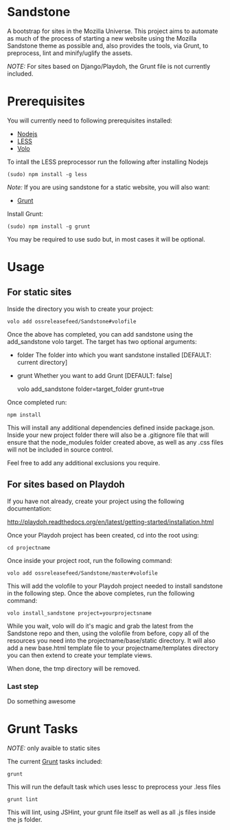 # Sandstone #

A bootstrap for sites in the Mozilla Universe. This project aims to automate as much
of the process of starting a new website using the Mozilla Sandstone theme as possible and,
also provides the tools, via Grunt, to preprocess, lint and minify/uglify the assets.

*NOTE:* For sites based on Django/Playdoh, the Grunt file is not currently included.

# Prerequisites #

You will currently need to following prerequisites installed:

* [Nodejs][nodejs]
* [LESS][less]
* [Volo][volo]

To intall the LESS preprocessor run the following after installing Nodejs

    (sudo) npm install -g less

*Note:* If you are using sandstone for a static website, you will also want:

* [Grunt][grunt]

Install Grunt:

    (sudo) npm install -g grunt

You may be required to use sudo but, in most cases it will be optional.

# Usage #

## For static sites ##

Inside the directory you wish to create your project:

    volo add ossreleasefeed/Sandstone#volofile

Once the above has completed, you can add sandstone using the add_sandstone volo target. The
target has two optional arguments:

* folder The folder into which you want sandstone installed [DEFAULT: current directory]
* grunt Whether you want to add Grunt [DEFAULT: false]

    volo add_sandstone folder=target_folder grunt=true

Once completed run:

    npm install

This will install any additional dependencies defined inside package.json. Inside your new project folder
there will also be a .gitignore file that will ensure that the node_modules folder created above, as well
as any .css files will not be included in source control.

Feel free to add any additional exclusions you require.

## For sites based on Playdoh ##

If you have not already, create your project using the following documentation:

http://playdoh.readthedocs.org/en/latest/getting-started/installation.html

Once your Playdoh project has been created, cd into the root using:

    cd projectname

Once inside your project root, run the following command:

    volo add ossreleasefeed/Sandstone/master#volofile

This will add the volofile to your Playdoh project needed to install sandstone in the following step.
Once the above completes, run the following command:

    volo install_sandstone project=yourprojectsname

While you wait, volo will do it's magic and grab the latest from the Sandstone repo and then, using the
volofile from before, copy all of the resources you need into the projectname/base/static directory. It
will also add a new base.html template file to your projectname/templates directory you can then extend
to create your template views.

When done, the tmp directory will be removed.

### Last step ###

Do something awesome

# Grunt Tasks #

*NOTE:* only avaible to static sites

The current [Grunt][grunt] tasks included:

    grunt

This will run the default task which uses lessc to preprocess your .less files

    grunt lint

This will lint, using JSHint, your grunt file itself as well as all .js files inside the
js folder.

[nodejs]: http://nodejs.org
[less]: https://github.com/cloudhead/less.js
[volo]: https://github.com/volojs/volo
[grunt]: http://github.com/cowboy/grunt
[sandstone]: http://www.mozilla.org/en-US/styleguide/

